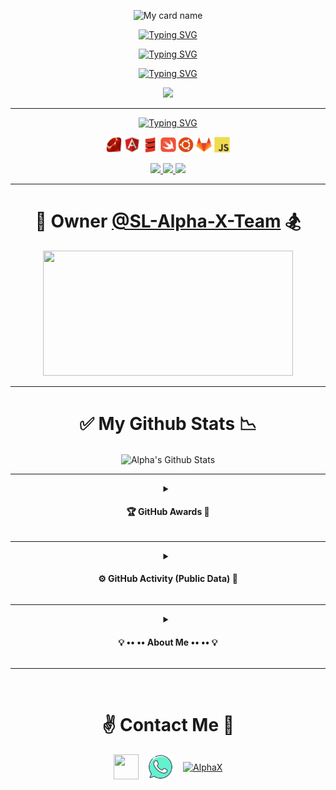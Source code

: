 <div align="center">

![My card name](https://cardivo.vercel.app/api?name=SL-Alpha-X%20😎&description=Never%20Give%20Up🙄&image=https://telegra.ph/file/185c241c27145c2520a94.jpg?v=4&backgroundColor=#white&github=SL-Alpha-X&pattern=leaf&colorPattern=white)

<p align="center">
    <a href="https://github.com/SL-Alpha-X/SL-Alpha-X">
        <img
            src="https://readme-typing-svg.herokuapp.com?size=30&width=300&lines=Hello+Im+MALINDU"
            alt="Typing SVG"
        />
    </a>
</p>

<p align="center">
    <a href="https://github.com/SL-Alpha-X/SL-Alpha-X">
        <img
            src="https://readme-typing-svg.herokuapp.com?size=30&width=330&lines=Wlcm+To+My+Profile+🚀"
            alt="Typing SVG"
        />
    </a>
</p>

<p align="center">
    <a href="https://github.com/SL-Alpha-X/SL-Alpha-X">
        <img
            src="https://readme-typing-svg.herokuapp.com?size=28&width=495&lines=<Creating+New+Alpha-X+WA+Bot>"
            alt="Typing SVG"
        />
    </a>
</p>

<p align='center'>
  <a href="github.com/SL-Alpha-X" > <img src="https://c.tenor.com/lUFliafCu_MAAAAd/hello.gif"width="100" /> </a>
</p>

---

<p align="center">
    <a href="https://github.com/SL-Alpha-X/SL-Alpha-X">
        <img
            src="https://readme-typing-svg.herokuapp.com?size=35&width=400&lines=🌟+<+<+Alpha+>+>+🍁"
            alt="Typing SVG"
        />
    </a>
</p>

<p align="center">
<img src="https://raw.githubusercontent.com/devicons/devicon/master/icons/ruby/ruby-original.svg" width="25px" height="25px"/>
<img src="https://raw.githubusercontent.com/devicons/devicon/master/icons/angularjs/angularjs-original.svg" width="25px" height="25px"/>
<img src="https://raw.githubusercontent.com/devicons/devicon/master/icons/scala/scala-original.svg" width="25px" height="25px"/>
<img src="https://raw.githubusercontent.com/devicons/devicon/master/icons/swift/swift-original.svg" width="25px" height="25px"/>
<img src="https://raw.githubusercontent.com/devicons/devicon/master/icons/ubuntu/ubuntu-plain.svg" width="25px" height="25px"/>
<img src="https://raw.githubusercontent.com/devicons/devicon/master/icons/gitlab/gitlab-original.svg" width="25px" height="25px"/>
<img src="https://raw.githubusercontent.com/devicons/devicon/master/icons/javascript/javascript-original.svg" width="25px" height="25px"/>

<br>

<p align="center">
  <a href="https://github.com/SL-Alpha-X">
    <img src="https://komarev.com/ghpvc/?username=SL-Alpha-X&label=Profile%20views&color=ff69b4&label=Profile+Views&style=plastic">

  </a>
  <a href="https://github.com/SL-Alpha-X?tab=stars">
    <img src="https://img.shields.io/github/stars/SL-Alpha-X?color=ff69b4&label=Stargazers&style=plastic">

  </a>
  <a href="https://github.com/SL-Alpha-X?tab=followers">
    <img src="https://img.shields.io/github/followers/SL-Alpha-X?color=ff69b4&label=Followers&style=plastic">

  </a>
</p>

---

<h1 align="center"><b>💫 Owner <a href="https://github.com/SL-Alpha-X-Team">@SL-Alpha-X-Team</a> 🏂</b></h1>

<p align="center"> 
 <img src="https://adcy.io/wp-content/uploads/2020/04/anti-hacking.gif" height="200" width="400" />
</p>

---

<h1 align="center"><b>✅ My Github Stats 📉</b></h1>

<p align="center">
<img align="center" src="https://github-readme-stats.vercel.app/api?username=SL-Alpha-X&include_all_commits=true&count_private=true&show_icons=true&line_height=20&title_color=7A7ADB&icon_color=2234AE&text_color=D3D3D3&bg_color=0,000000,130F40" alt="Alpha's Github Stats">
</p>

---

<details>
    <summary align="center"><h4>&#127942 <b> GitHub Awards 📑</b></h4></summary><br/>

![Github Trophy](https://github-profile-trophy.vercel.app/?username=SL-Alpha-X)

</details>

---

<details>
    <summary align="center"><h4> <b>⚙️ GitHub Activity (Public Data) 🔰</b></h4></summary><br/>

![Metrics](https://metrics.lecoq.io/SL-Alpha-X?template=classic&followup=1&isocalendar=1&languages=1&isocalendar.duration=half-year&config.timezone=Europe%2FIstanbul)

</details>

---
 
<details>
    <summary align="center"><h4> <b>💡 •• •• About Me •• •• 💡</b></h4></summary><br/>

Hi, my name is Malindu. (SL-Alpha 😉)

Just a sad developer. 😌

14 yeas old. From Sri Lanka. 🇱🇰 

I'm still learning java script. 💫

Studying at Taxila Central College Horana. 💭

We hope to bring a super bot to WhatsApp soon. 
[Alpha-X-WA-Bot] 🤖

My future hope is to become a software engineer. 😽

If you have any question for me ı put my contact information above. 🙂

</details>

---

<br>

<h1 align="center"><b>✌️ Contact Me 💭</b></h1>

<p align="center">
<a href="https://t.me/SL_Alpha_X" target="blank"><img align="center" src="https://cdn4.iconfinder.com/data/icons/logos-and-brands/512/335_Telegram_logo-256.png"  height="40" width="40" /></a> &nbsp;&nbsp;
<a href="https://wa.me/94772978164" target="blank"><img align="center" src="https://github.com/SL-Alpha-X/SL-Alpha-X/blob/main/whatsapp.png"  height="40" width="40" /></a> &nbsp;&nbsp;
<a href="malinduprabanjanaperis@gmail.com" target="blank"><img align="center" src="https://www.freepnglogos.com/uploads/gmail-email-logo-png-16.png" alt="AlphaX" height="40" width="50" /></a>
</p>
</div>
